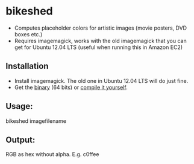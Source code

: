 # bikeshed

* Computes placeholder colors for artistic images (movie posters, DVD boxes etc.)
* Requires imagemagick, works with the old imagemagick that you can get for Ubuntu 12.04 LTS (useful when running this in Amazon EC2)

## Installation
* Install imagemagick. The old one in Ubuntu 12.04 LTS will do just fine.
* Get the [binary](https://dl.dropboxusercontent.com/u/2098438/Permanent/bikeshed/bin/bikeshed) (64 bits) or [compile it yourself](http://golang.org/doc/code.html#remote).

## Usage:

bikeshed imagefilename

## Output:

RGB as hex without alpha. E.g. c0ffee
